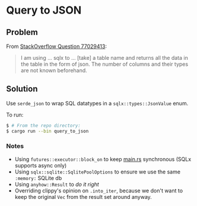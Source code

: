 # Query to JSON

## Problem
From [StackOverflow Question 77029413](https://stackoverflow.com/questions/77029413/getting-column-data-using-sqlx-with-rust):

> I am using ... sqlx to ... [take] a table name and returns all the data in the table in the form of json.
The number of columns and their types are not known beforehand.

## Solution

Use `serde_json` to wrap SQL datatypes in a `sqlx::types::JsonValue` enum.

To run:

```bash
$ # From the repo directory:
$ cargo run --bin query_to_json
```

### Notes

* Using `futures::executor::block_on` to keep [main.rs](main.rs) synchronous (SQLx supports async only)
* Using `sqlx::sqlite::SqlitePoolOptions` to ensure we use the same `:memory:` SQLite db
* Using `anyhow::Result` to _do it right_
* Overriding clippy's opinion on `.into_iter`, because we don't want to keep the original `Vec` from the result set around anyway.
